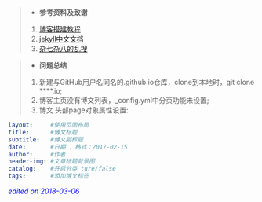 
> * **参考资料及致谢**  
> 1. [博客搭建教程](http://qiubaiying.top/2017/02/06/%E5%BF%AB%E9%80%9F%E6%90%AD%E5%BB%BA%E4%B8%AA%E4%BA%BA%E5%8D%9A%E5%AE%A2/)
> 2. [jekyll中文文档](https://www.jekyll.com.cn/docs/home/)
> 3. [杂七杂八的乱搜](https://www.baidu.com/)

> * **问题总结**
> 1. 新建与GitHub用户名同名的.github.io仓库，clone到本地时，git clone ****.io;
> 2. 博客主页没有博文列表，_config.yml中分页功能未设置;
> 3. 博文 头部page对象属性设置:

```yml
layout:     #使用页面布局
title:      #博文标题
subtitle:   #博文副标题
date:       #日期 ，格式：2017-02-15
author:     #作者
header-img: #文章标题背景图
catalog:    #开启分类 ture/false
tags:       #添加博文标签
```
<html>
<em style="color:blue;">edited on 2018-03-06</em>
</html>